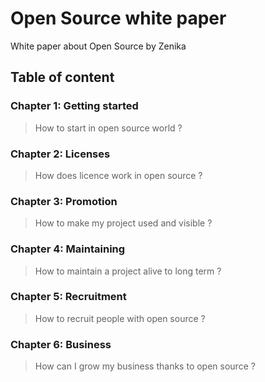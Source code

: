 # Open Source white paper

White paper about Open Source by Zenika

## Table of content

### Chapter 1: Getting started
> How to start in open source world ?

### Chapter 2: Licenses
> How does licence work in open source ?

### Chapter 3: Promotion
> How to make my project used and visible ?

### Chapter 4: Maintaining
> How to maintain a project alive to long term ?

### Chapter 5: Recruitment
> How to recruit people with open source ?

### Chapter 6: Business
> How can I grow my business thanks to open source ?
